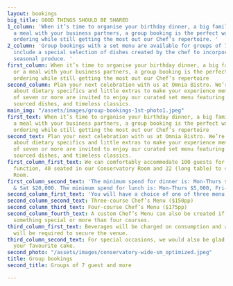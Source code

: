 ```yaml
---
layout: bookings
big_title: GOOD THINGS SHOULD BE SHARED
1_column: 'When it’s time to organise your birthday dinner, a big family lunch or
  a meal with your business partners, a group booking is the perfect way to simplify
  ordering while still getting the most out our Chef’s repertoire. '
2_column: 'Group bookings with a set menu are available for groups of 7 and more and
  include a special selection of dishes created by the chef to incorporate the finest
  seasonal produce. '
first_column: When it’s time to organise your birthday dinner, a big family lunch
  or a meal with your business partners, a group booking is the perfect way to simplify
  ordering while still getting the most out our Chef’s repertoire
second_column: Plan your next celebration with us at Omnia Bistro. We’re here to talk
  about dietary specifics and little extras to make your experience memorable. Parties
  of seven or more are invited to enjoy our curated set menu featuring our seasonally
  sourced dishes, and timeless classics.
main_img: "/assets/images/group-bookings-1st-photo1.jpeg"
first_text: When it’s time to organise your birthday dinner, a big family lunch or
  a meal with your business partners, a group booking is the perfect way to simplify
  ordering while still getting the most out our Chef’s repertoire
second_text: Plan your next celebration with us at Omnia Bistro. We’re here to talk
  about dietary specifics and little extras to make your experience memorable. Parties
  of seven or more are invited to enjoy our curated set menu featuring our seasonally
  sourced dishes, and timeless classics.
first_column_first_text: We can comfortably accommodate 100 guests for a cocktail
  function, 40 seated in our Conservatory Room and 22 (long table) to 40 in our Barrel
  Room.
first_column_second_text: 'The minimum spend for dinner is: Mon-Thurs $10,000, Fri
  & Sat $20,000. The minimum spend for lunch is: Mon-Thurs $5,000, Fri-Sun $7,500.'
second_column_first_text: 'You will have a choice of one of three menu options:'
second_column_second_text: Three-course Chef’s Menu ($150pp)
second_column_third_text: Four-course Chef’s Menu ($175pp)
second_column_fourth_text: A custom Chef’s Menu can also be created if you would like
  something special or more than four courses.
third_column_first_text: Beverages will be charged on consumption and a $500 deposit
  will be required to secure the venue.
third_column_second_text: For special occasions, we would also be glad to custom make
  your favourite cake.
second_photo: "/assets/images/conservatory-wide-sm_optimized.jpeg"
title: Group bookings
second_title: Groups of 7 guest and more

---
```

